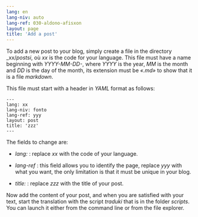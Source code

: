 ```yaml
---
lang: en
lang-niv: auto
lang-ref: 030-aldono-afisxon
layout: page
title: 'Add a post'
---
```



To add a new post to your blog, simply create a file in the directory _xx/_postsi_, où _xx_ is the code for your language. This file must have a name beginning with _YYYY-MM-DD-_, where _YYYY_ is the year, _MM_ is the month and _DD_ is the day of the month, its extension must be _«.md»_ to show that it is a file _markdown_.

This file must start with a header in _YAML_ format as follows:

```
---
lang: xx
lang-niv: fonto
lang-ref: yyy
layout: post
title: 'zzz'
---
```

The fields to change are:

* _lang:_ : replace _xx_ with the code of your language.


* _lang-ref_ : this field allows you to identify the page, replace _yyy_ with what you want, the only limitation is that it must be unique in your blog.


* _title:_ : replace _zzz_ with the title of your post.



Now add the content of your post, and when you are satisfied with your text, start the translation with the script _traduki_ that is in the folder _scripts_. You can launch it either from the command line or from the file explorer.
